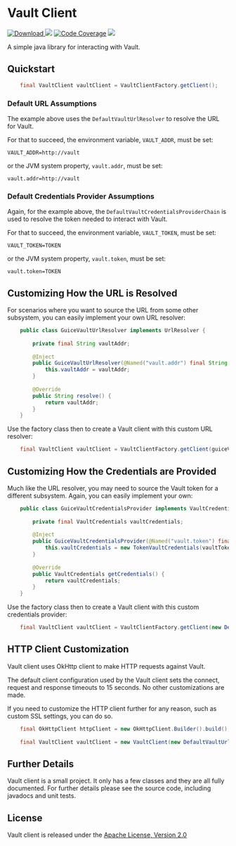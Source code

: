 # Vault Client

[ ![Download](https://api.bintray.com/packages/nike/maven/vault-client/images/download.svg) ](https://bintray.com/nike/maven/vault-client/_latestVersion)
[![][travis img]][travis]
[![Code Coverage](https://img.shields.io/codecov/c/github/Nike-Inc/java-vault-client/master.svg)](https://codecov.io/github/Nike-Inc/java-vault-client?branch=master)
[![][license img]][license]

<a name="overview"></a>
A simple java library for interacting with Vault.

<a name="quickstart"></a>
## Quickstart

``` java
    final VaultClient vaultClient = VaultClientFactory.getClient();
```

### Default URL Assumptions

The example above uses the `DefaultVaultUrlResolver` to resolve the URL for Vault.

For that to succeed, the environment variable, `VAULT_ADDR`, must be set:

    VAULT_ADDR=http://vault

or the JVM system property, `vault.addr`, must be set:

    vault.addr=http://vault

### Default Credentials Provider Assumptions

Again, for the example above, the `DefaultVaultCredentialsProviderChain` is used to resolve the token needed to interact with Vault.

For that to succeed, the environment variable, `VAULT_TOKEN`, must be set:

    VAULT_TOKEN=TOKEN

or the JVM system property, `vault.token`, must be set:

    vault.token=TOKEN

## Customizing How the URL is Resolved

For scenarios where you want to source the URL from some other subsystem, you can easily implement your own URL resolver:

``` java
    public class GuiceVaultUrlResolver implements UrlResolver {
    
        private final String vaultAddr;
    
        @Inject
        public GuiceVaultUrlResolver(@Named("vault.addr") final String vaultAddr) {
            this.vaultAddr = vaultAddr;
        }
    
        @Override
        public String resolve() {
            return vaultAddr;
        }
    }
```

Use the factory class then to create a Vault client with this custom URL resolver:

``` java
    final VaultClient vaultClient = VaultClientFactory.getClient(guiceVaultUrlResolver);
```

## Customizing How the Credentials are Provided

Much like the URL resolver, you may need to source the Vault token for a different subsystem.  Again, you can easily implement your own:

``` java
    public class GuiceVaultCredentialsProvider implements VaultCredentialsProvider {
        
        private final VaultCredentials vaultCredentials;
        
        @Inject
        public GuiceVaultCredentialsProvider(@Named("vault.token") final String vaultToken) {
            this.vaultCredentials = new TokenVaultCredentials(vaultToken);
        }
        
        @Override
        public VaultCredentials getCredentials() {
            return vaultCredentials;
        }
    }
```

Use the factory class then to create a Vault client with this custom credentials provider:

``` java
    final VaultClient vaultClient = VaultClientFactory.getClient(new DefaultVaultUrlResolver(), guiceVaultCredentialsProvder);
```

## HTTP Client Customization

Vault client uses OkHttp client to make HTTP requests against Vault.

The default client configuration used by the Vault client sets the connect, request and response timeouts to 15 seconds.  No other customizations are made.

If you need to customize the HTTP client further for any reason, such as custom SSL settings, you can do so.

``` java
    final OkHttpClient httpClient = new OkHttpClient.Builder().build();
    
    final VaultClient vaultClient = new VaultClient(new DefaultVaultUrlResolver(), new DefaultVaultCredentialsProviderChain(), httpClient);
```

## Further Details

Vault client is a small project. It only has a few classes and they are all fully documented. For further details please see the source code, including javadocs and unit tests.

<a name="license"></a>
## License

Vault client is released under the [Apache License, Version 2.0](http://www.apache.org/licenses/LICENSE-2.0)

[travis]:https://travis-ci.org/Nike-Inc/java-vault-client
[travis img]:https://api.travis-ci.org/Nike-Inc/java-vault-client.svg?branch=master

[license]:LICENSE.txt
[license img]:https://img.shields.io/badge/License-Apache%202-blue.svg

[toc]:#table_of_contents
